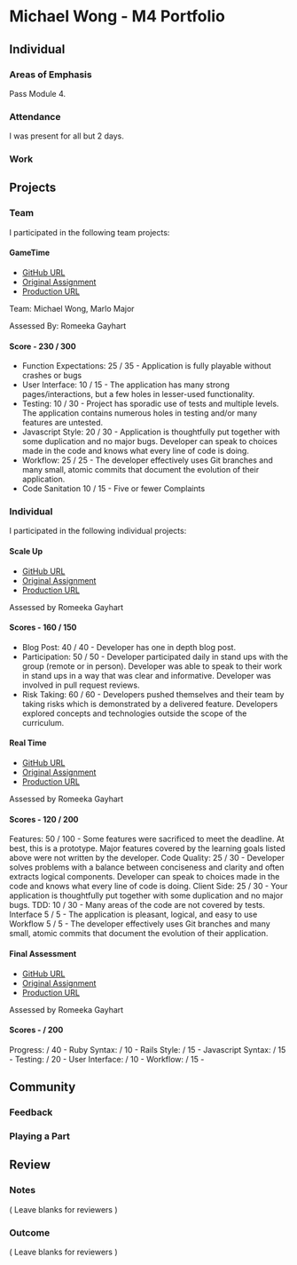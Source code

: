 # Michael Wong - M4 Portfolio

## Individual

### Areas of Emphasis

Pass Module 4.

### Attendance

I was present for all but 2 days.

### Work

## Projects

### Team

I participated in the following team projects:

#### GameTime

* [GitHub URL](https://github.com/marlomajor/gametime_js/)
* [Original Assignment](https://github.com/turingschool/lesson_plans/blob/master/ruby_04-apis_and_scalability/gametime_project.markdown)
* [Production URL](http://marlomajor.github.io/gametime_js)

Team: Michael Wong, Marlo Major

Assessed By: Romeeka Gayhart

#### Score - 230 / 300

* Function Expectations: 25 / 35 - Application is fully playable without crashes or bugs
* User Interface:        10 / 15 - The application has many strong pages/interactions, but a few holes in lesser-used functionality.
* Testing:               10 / 30 - Project has sporadic use of tests and multiple levels. The application contains numerous holes in testing and/or many features are untested.
* Javascript Style:      20 / 30 - Application is thoughtfully put together with some duplication and no major bugs. Developer can speak to choices made in the code and knows what every line of code is doing.
* Workflow:              25 / 25 - The developer effectively uses Git branches and many small, atomic commits that document the evolution of their application.
* Code Sanitation        10 / 15 - Five or fewer Complaints

### Individual

I participated in the following individual projects:

#### Scale Up

* [GitHub URL](https://github.com/Kealii/lookingfor)
* [Original Assignment](https://github.com/LookingForMe/lookingfor)
* [Production URL](http://lookingforme.herokuapp.com)

Assessed by Romeeka Gayhart

#### Scores - 160 / 150

* Blog Post:     40 / 40 - Developer has one in depth blog post.
* Participation: 50 / 50 - Developer participated daily in stand ups with the group (remote or in person). Developer was able to speak to their work in stand ups in a way that was clear and informative. Developer was involved in pull request reviews.
* Risk Taking:   60 / 60 - Developers pushed themselves and their team by taking risks which is demonstrated by a delivered feature. Developers explored concepts and technologies outside the scope of the curriculum.

#### Real Time

* [GitHub URL](https://github.com/Kealii/real_time)
* [Original Assignment](https://github.com/turingschool/curriculum/blob/master/source/projects/real_time.markdown)
* [Production URL](http://real-wong-time.herokuapp.com)

Assessed by Romeeka Gayhart

#### Scores - 120 / 200

Features:     50 / 100 - Some features were sacrificed to meet the deadline. At best, this is a prototype. Major features covered by the learning goals listed above were not written by the developer.
Code Quality: 25 / 30  - Developer solves problems with a balance between conciseness and clarity and often extracts logical components. Developer can speak to choices made in the code and knows what every line of code is doing.
Client Side:  25 / 30  - Your application is thoughtfully put together with some duplication and no major bugs.
TDD:          10 / 30  - Many areas of the code are not covered by tests.
Interface      5 / 5   - The application is pleasant, logical, and easy to use
Workflow       5 / 5   - The developer effectively uses Git branches and many small, atomic commits that document the evolution of their application.

#### Final Assessment

* [GitHub URL](https://github.com/Kealii/spinboard)
* [Original Assignment](https://gist.github.com/rrgayhart/055143d9b3a4a3b385f9#file-final-assessment-1508-md)
* [Production URL](wong-final-1508.herokuapp.com)

Assessed by Romeeka Gayhart

#### Scores -  / 200

Progress:          / 40 - 
Ruby Syntax:       / 10 - 
Rails Style:       / 15 - 
Javascript Syntax: / 15 - 
Testing:           / 20 - 
User Interface:    / 10 - 
Workflow:          / 15 - 

## Community

### Feedback



### Playing a Part



## Review

### Notes

( Leave blanks for reviewers )

### Outcome

( Leave blanks for reviewers )
